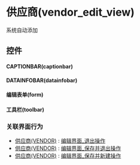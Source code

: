 # 供应商(vendor_edit_view)  <!-- {docsify-ignore-all} -->


系统自动添加



## 控件
#### CAPTIONBAR(captionbar)
#### DATAINFOBAR(datainfobar)
#### 编辑表单(form)
#### 工具栏(toolbar)


### 关联界面行为
  * [供应商(VENDOR)](module/crm/vendor) : [编辑界面_退出操作](module/crm/vendor#界面行为)
  * [供应商(VENDOR)](module/crm/vendor) : [编辑界面_保存并退出操作](module/crm/vendor#界面行为)
  * [供应商(VENDOR)](module/crm/vendor) : [编辑界面_保存并新建操作](module/crm/vendor#界面行为)

<script>
 const { createApp } = Vue
  createApp({
    data() {
      return {

      }
    }
  }).use(ElementPlus).mount('#app')
</script>